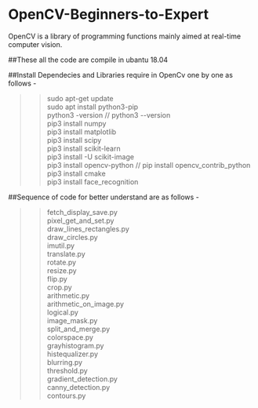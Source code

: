 # OpenCV-Beginners-to-Expert
OpenCV is a library of programming functions mainly aimed at real-time computer vision. 

##These all the code are compile in ubantu 18.04

##Install Dependecies and Libraries require in OpenCv one by one as follows -
>> sudo apt-get update   <br>
>> sudo apt install python3-pip   <br>
>> python3 -version  // python3 --version   <br>
>> pip3 install numpy   <br>
>> pip3 install matplotlib    <br>
>> pip3 install scipy   <br> 
>> pip3 install scikit-learn <br>
>> pip3 install -U scikit-image   <br>
>> pip3 install opencv-python // pip install opencv_contrib_python     <br>
>> pip3 install cmake  <br>
>> pip3 install face_recognition <br>


##Sequence of code for better understand are as follows -
>> fetch_display_save.py   <br>
>> pixel_get_and_set.py     <br>
>> draw_lines_rectangles.py    <br>
>> draw_circles.py    <br>
>> imutil.py    <br>
>> translate.py    <br>
>> rotate.py   <br>
>> resize.py   <br>
>> flip.py    <br>
>> crop.py    <br>
>> arithmetic.py    <br>
>> arithmetic_on_image.py   <br>
>> logical.py     <br>
>> image_mask.py   <br>
>> split_and_merge.py     <br>
>> colorspace.py    <br>
>> grayhistogram.py      <br>
>> histequalizer.py      <br>
>> blurring.py      <br>
>> threshold.py       <br>
>> gradient_detection.py      <br>
>> canny_detection.py      <br>
>> contours.py      <br>

